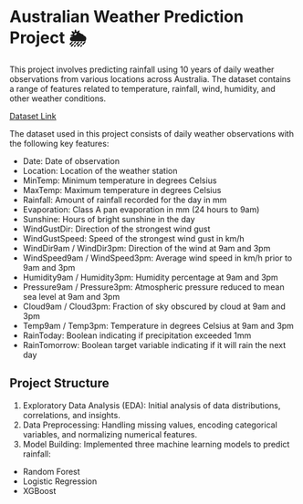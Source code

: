 # Australian Weather Prediction Project 🌦️

This project involves predicting rainfall using 10 years of daily weather observations from various locations across Australia. The dataset contains a range of features related to temperature, rainfall, wind, humidity, and other weather conditions.

[Dataset Link](https://www.kaggle.com/datasets/jsphyg/weather-dataset-rattle-package)

The dataset used in this project consists of daily weather observations with the following key features:

* Date: Date of observation
* Location: Location of the weather station
* MinTemp: Minimum temperature in degrees Celsius
* MaxTemp: Maximum temperature in degrees Celsius
* Rainfall: Amount of rainfall recorded for the day in mm
* Evaporation: Class A pan evaporation in mm (24 hours to 9am)
* Sunshine: Hours of bright sunshine in the day
* WindGustDir: Direction of the strongest wind gust
* WindGustSpeed: Speed of the strongest wind gust in km/h
* WindDir9am / WindDir3pm: Direction of the wind at 9am and 3pm
* WindSpeed9am / WindSpeed3pm: Average wind speed in km/h prior to 9am and 3pm
* Humidity9am / Humidity3pm: Humidity percentage at 9am and 3pm
* Pressure9am / Pressure3pm: Atmospheric pressure reduced to mean sea level at 9am and 3pm
* Cloud9am / Cloud3pm: Fraction of sky obscured by cloud at 9am and 3pm
* Temp9am / Temp3pm: Temperature in degrees Celsius at 9am and 3pm
* RainToday: Boolean indicating if precipitation exceeded 1mm
* RainTomorrow: Boolean target variable indicating if it will rain the next day

## Project Structure

1. Exploratory Data Analysis (EDA): Initial analysis of data distributions, correlations, and insights.
2. Data Preprocessing: Handling missing values, encoding categorical variables, and normalizing numerical features.
3. Model Building: Implemented three machine learning models to predict rainfall:
  * Random Forest
  * Logistic Regression
  * XGBoost
